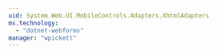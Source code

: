 ```yaml
---
uid: System.Web.UI.MobileControls.Adapters.XhtmlAdapters
ms.technology: 
  - "dotnet-webforms"
manager: "wpickett"
---
```

